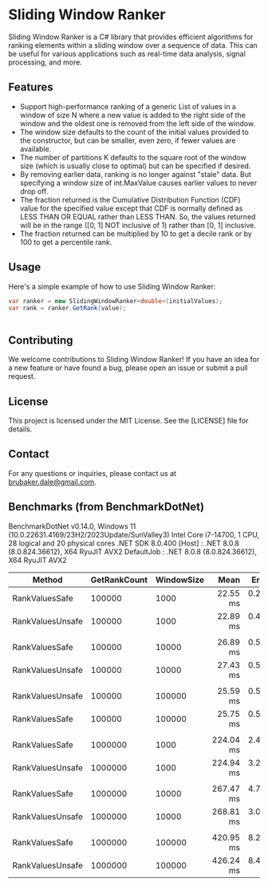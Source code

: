 # Sliding Window Ranker

Sliding Window Ranker is a C# library that provides efficient algorithms for ranking elements within a sliding window
over a sequence of data. This can be useful for various applications such as real-time data analysis, signal processing,
and more.

## Features

- Support high-performance ranking of a generic List of values in a window of size N where a new value is added to the
  right side of the window and the oldest one is removed from the left side of the window.
- The window size defaults to the count of the initial values provided to the constructor, but can be smaller, even
  zero, if fewer values are available.
- The number of partitions K defaults to the square root of the window size (which is usually close to optimal) but can
  be specified if desired.
- By removing earlier data, ranking is no longer against "stale" data. But specifying a window size of int.MaxValue
  causes earlier values to never drop off.
- The fraction returned is the Cumulative Distribution Function (CDF) value for the specified value except that CDF is
  normally defined as LESS THAN OR EQUAL rather than LESS THAN. So, the values returned will be in the range ([0, 1] NOT
  inclusive of 1) rather than [0, 1] inclusive.
- The fraction returned can be multiplied by 10 to get a decile rank or by 100 to get a percentile rank.

## Usage

Here's a simple example of how to use Sliding Window Ranker:

```csharp
var ranker = new SlidingWindowRanker<double>(initialValues);
var rank = ranker.GetRank(value);



```

## Contributing

We welcome contributions to Sliding Window Ranker! If you have an idea for a new feature or have found a bug, please
open an issue or submit a pull request.

## License

This project is licensed under the MIT License. See the [LICENSE] file for details.

## Contact

For any questions or inquiries, please contact us at [brubaker.dale@gmail.com](mailto:brubaker.dale@gmail.com).

## Benchmarks (from BenchmarkDotNet)

BenchmarkDotNet v0.14.0, Windows 11 (10.0.22631.4169/23H2/2023Update/SunValley3)
Intel Core i7-14700, 1 CPU, 28 logical and 20 physical cores
.NET SDK 8.0.400
  [Host]     : .NET 8.0.8 (8.0.824.36612), X64 RyuJIT AVX2
  DefaultJob : .NET 8.0.8 (8.0.824.36612), X64 RyuJIT AVX2

| Method           | GetRankCount | WindowSize | Mean      | Error    | StdDev    | Ratio | RatioSD | Rank |
|----------------- |------------- |----------- |----------:|---------:|----------:|------:|--------:|-----:|
| RankValuesSafe   | 100000       | 1000       |  22.55 ms | 0.217 ms |  0.169 ms |  0.99 |    0.02 |    1 |
| RankValuesUnsafe | 100000       | 1000       |  22.89 ms | 0.445 ms |  0.477 ms |  1.00 |    0.03 |    1 |
|                  |              |            |           |          |           |       |         |      |
| RankValuesSafe   | 100000       | 10000      |  26.89 ms | 0.524 ms |  0.514 ms |  0.98 |    0.03 |    1 |
| RankValuesUnsafe | 100000       | 10000      |  27.43 ms | 0.548 ms |  0.652 ms |  1.00 |    0.03 |    1 |
|                  |              |            |           |          |           |       |         |      |
| RankValuesUnsafe | 100000       | 100000     |  25.59 ms | 0.510 ms |  0.664 ms |  1.00 |    0.04 |    1 |
| RankValuesSafe   | 100000       | 100000     |  25.75 ms | 0.510 ms |  0.824 ms |  1.01 |    0.04 |    1 |
|                  |              |            |           |          |           |       |         |      |
| RankValuesSafe   | 1000000      | 1000       | 224.04 ms | 2.412 ms |  2.256 ms |  1.00 |    0.02 |    1 |
| RankValuesUnsafe | 1000000      | 1000       | 224.94 ms | 3.207 ms |  3.000 ms |  1.00 |    0.02 |    1 |
|                  |              |            |           |          |           |       |         |      |
| RankValuesSafe   | 1000000      | 10000      | 267.47 ms | 4.743 ms |  4.437 ms |  1.00 |    0.02 |    1 |
| RankValuesUnsafe | 1000000      | 10000      | 268.81 ms | 3.059 ms |  2.555 ms |  1.00 |    0.01 |    1 |
|                  |              |            |           |          |           |       |         |      |
| RankValuesSafe   | 1000000      | 100000     | 420.95 ms | 8.287 ms | 11.618 ms |  0.99 |    0.04 |    1 |
| RankValuesUnsafe | 1000000      | 100000     | 426.24 ms | 8.475 ms | 11.881 ms |  1.00 |    0.04 |    1 |                - |                - |     200 B |        1.00 |
